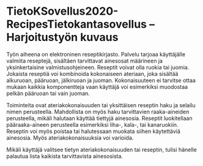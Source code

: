 # TietoKSovellus2020-RecipesTietokantasovellus – Harjoitustyön kuvaus

Työn aiheena on elektroninen reseptikirjasto. Palvelu tarjoaa käyttäjälle valmiita reseptejä, sisältäen tarvittavat ainesosat määrineen ja yksinkertaisine valmistusohjeineen. Reseptit voivat olla ruokia tai juomia. Jokaista reseptiä voi kombinoida kokonaiseen ateriaan, joka sisältää alkuruoan, pääruoan, jälkiruoan ja juoman. Kokonaisuuteen ei tarvitse ottaa mukaan kaikkia komponentteja vaan käyttäjä voi esimerkiksi muodostaa pelkän pääruoan tai vain juoman.

Toiminteita ovat ateriakokonaisuuden tai yksittäisen reseptin haku ja selailu nimen perusteella. Mahdollista on myös haku tarvittavien raaka-aineiden perusteella, mikäli halutaan käyttää tiettyjä ainesosia. Reseptit luokitellaan pääraaka-aineen perusteella esimerkiksi liha-, kala-, tai kanaruokiin. Reseptin voi myös poistaa tai halutessaan muokata siihen käytettäviä ainesosia. Myös ateriakokonaisuuksia voi varioida.

Mikäli käyttäjä valitsee tietyn ateriakokonaisuuden tai reseptin, tulisi hänelle palautua lista kaikista tarvittavista ainesosista.
